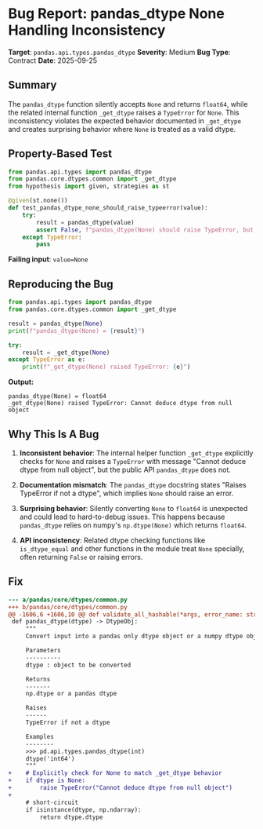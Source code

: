 # Bug Report: pandas_dtype None Handling Inconsistency

**Target**: `pandas.api.types.pandas_dtype`
**Severity**: Medium
**Bug Type**: Contract
**Date**: 2025-09-25

## Summary

The `pandas_dtype` function silently accepts `None` and returns `float64`, while the related internal function `_get_dtype` raises a `TypeError` for `None`. This inconsistency violates the expected behavior documented in `_get_dtype` and creates surprising behavior where `None` is treated as a valid dtype.

## Property-Based Test

```python
from pandas.api.types import pandas_dtype
from pandas.core.dtypes.common import _get_dtype
from hypothesis import given, strategies as st

@given(st.none())
def test_pandas_dtype_none_should_raise_typeerror(value):
    try:
        result = pandas_dtype(value)
        assert False, f"pandas_dtype(None) should raise TypeError, but returned {result}"
    except TypeError:
        pass
```

**Failing input**: `value=None`

## Reproducing the Bug

```python
from pandas.api.types import pandas_dtype
from pandas.core.dtypes.common import _get_dtype

result = pandas_dtype(None)
print(f"pandas_dtype(None) = {result}")

try:
    result = _get_dtype(None)
except TypeError as e:
    print(f"_get_dtype(None) raised TypeError: {e}")
```

**Output:**
```
pandas_dtype(None) = float64
_get_dtype(None) raised TypeError: Cannot deduce dtype from null object
```

## Why This Is A Bug

1. **Inconsistent behavior**: The internal helper function `_get_dtype` explicitly checks for `None` and raises a `TypeError` with message "Cannot deduce dtype from null object", but the public API `pandas_dtype` does not.

2. **Documentation mismatch**: The `pandas_dtype` docstring states "Raises TypeError if not a dtype", which implies `None` should raise an error.

3. **Surprising behavior**: Silently converting `None` to `float64` is unexpected and could lead to hard-to-debug issues. This happens because `pandas_dtype` relies on numpy's `np.dtype(None)` which returns `float64`.

4. **API inconsistency**: Related dtype checking functions like `is_dtype_equal` and other functions in the module treat `None` specially, often returning `False` or raising errors.

## Fix

```diff
--- a/pandas/core/dtypes/common.py
+++ b/pandas/core/dtypes/common.py
@@ -1606,6 +1606,10 @@ def validate_all_hashable(*args, error_name: str | None = None) -> None:
 def pandas_dtype(dtype) -> DtypeObj:
     """
     Convert input into a pandas only dtype object or a numpy dtype object.

     Parameters
     ----------
     dtype : object to be converted

     Returns
     -------
     np.dtype or a pandas dtype

     Raises
     ------
     TypeError if not a dtype

     Examples
     --------
     >>> pd.api.types.pandas_dtype(int)
     dtype('int64')
     """
+    # Explicitly check for None to match _get_dtype behavior
+    if dtype is None:
+        raise TypeError("Cannot deduce dtype from null object")
+
     # short-circuit
     if isinstance(dtype, np.ndarray):
         return dtype.dtype
```